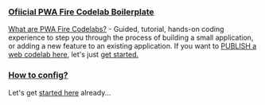 ### [Ofiicial PWA Fire Codelab Boilerplate](https://pwafire.org/developer/codelabs/)

[What are PWA Fire Codelabs?](https://pwafire.org/developer/codelabs/) - Guided, tutorial, hands-on coding experience to step you through the process of building a small application, 
or adding a new feature to an existing application. If you want to [PUBLISH a web codelab here](https://pwafire.org/developer/codelabs/), let's just [get started.](https://goo.gl/forms/TGQnmcryedmAi6W72)

### [How to config?](https://github.com/pwafire/codelab/tree/master/docs)

Let's get [started here](https://github.com/pwafire/codelab/tree/master/docs) already...
